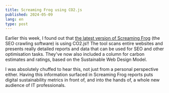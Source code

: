```yaml
---
title: Screaming Frog using CO2.js
published: 2024-05-09
lang: en
type: post
---
```


Earlier this week, I found out that [the latest version of Screaming Frog](https://www.screamingfrog.co.uk/seo-spider-20/) (the SEO crawling software) is using CO2.js!! The tool scans entire websites and presents really detailed reports and data that can be used for SEO and other optimisation tasks. They've now also included a column for carbon estimates and ratings, based on the Sustainable Web Design Model.

I was absolutely chuffed to hear this, not just from a personal perspective either. Having this information surfaced in Screaming Frog reports puts digital sustainability metrics in front of, and into the hands of, a whole new audience of IT professionals.

